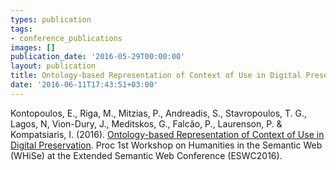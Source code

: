 ```yaml
---
types: publication
tags:
- conference_publications
images: []
publication_date: '2016-05-29T00:00:00'
layout: publication
title: Ontology-based Representation of Context of Use in Digital Preservation
date: '2016-06-11T17:43:51+03:00'
---
```

<p>Kontopoulos, E., Riga, M., Mitzias, P., Andreadis, S., Stavropoulos, T. G., Lagos, N, Vion-Dury, J., Meditskos, G., Falcão, P., Laurenson, P. &amp; Kompatsiaris, I. (2016). <a href="http://www.pericles-project.eu/uploads/files/PERICLES_WP4_CERTH_WHiSe2016.pdf">Ontology-based Representation of Context of Use in Digital Preservation</a>. Proc 1st Workshop on Humanities in the Semantic Web (WHiSe) at the Extended Semantic Web Conference (ESWC2016).</p>
